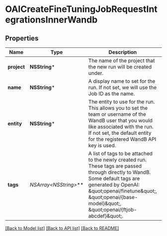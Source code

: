 # OAICreateFineTuningJobRequestIntegrationsInnerWandb

## Properties
Name | Type | Description | Notes
------------ | ------------- | ------------- | -------------
**project** | **NSString*** | The name of the project that the new run will be created under.  | 
**name** | **NSString*** | A display name to set for the run. If not set, we will use the Job ID as the name.  | [optional] 
**entity** | **NSString*** | The entity to use for the run. This allows you to set the team or username of the WandB user that you would like associated with the run. If not set, the default entity for the registered WandB API key is used.  | [optional] 
**tags** | **NSArray&lt;NSString*&gt;*** | A list of tags to be attached to the newly created run. These tags are passed through directly to WandB. Some default tags are generated by OpenAI: \&quot;openai/finetune\&quot;, \&quot;openai/{base-model}\&quot;, \&quot;openai/{ftjob-abcdef}\&quot;.  | [optional] 

[[Back to Model list]](../README.md#documentation-for-models) [[Back to API list]](../README.md#documentation-for-api-endpoints) [[Back to README]](../README.md)


